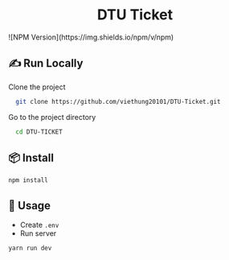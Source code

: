 <h1 align="center">DTU Ticket</h1>
![NPM Version](https://img.shields.io/npm/v/npm)

## ✍️ Run Locally
Clone the project 

```bash
  git clone https://github.com/viethung20101/DTU-Ticket.git
```

Go to the project directory

```bash
  cd DTU-TICKET
```

## 📦 Install
```sh
npm install
```

## 🚀 Usage
- Create `.env`
- Run server
```sh
yarn run dev
```
